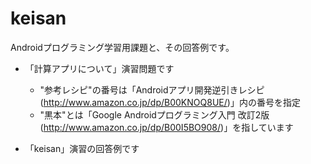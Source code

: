 keisan
======

Androidプログラミング学習用課題と、その回答例です。

* 「計算アプリについて」演習問題です
  - "参考レシピ"の番号は「Androidアプリ開発逆引きレシピ(http://www.amazon.co.jp/dp/B00KNOQ8UE/)」内の番号を指定
  - "黒本"とは「Google Androidプログラミング入門 改訂2版(http://www.amazon.co.jp/dp/B00I5BO908/)」を指しています

* 「keisan」演習の回答例です
